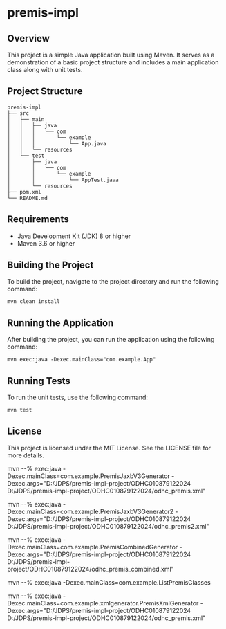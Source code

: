 # premis-impl

## Overview
This project is a simple Java application built using Maven. It serves as a demonstration of a basic project structure and includes a main application class along with unit tests.

## Project Structure
```
premis-impl
├── src
│   ├── main
│   │   ├── java
│   │   │   └── com
│   │   │       └── example
│   │   │           └── App.java
│   │   └── resources
│   └── test
│       ├── java
│       │   └── com
│       │       └── example
│       │           └── AppTest.java
│       └── resources
├── pom.xml
└── README.md
```

## Requirements
- Java Development Kit (JDK) 8 or higher
- Maven 3.6 or higher

## Building the Project
To build the project, navigate to the project directory and run the following command:

```
mvn clean install
```

## Running the Application
After building the project, you can run the application using the following command:

```
mvn exec:java -Dexec.mainClass="com.example.App"
```

## Running Tests
To run the unit tests, use the following command:

```
mvn test
```

## License
This project is licensed under the MIT License. See the LICENSE file for more details.

mvn --% exec:java -Dexec.mainClass=com.example.PremisJaxbV3Generator -Dexec.args="D:/JDPS/premis-impl-project/ODHC010879122024 D:/JDPS/premis-impl-project/ODHC010879122024/odhc_premis.xml"

mvn --% exec:java -Dexec.mainClass=com.example.PremisJaxbV3Generator2 -Dexec.args="D:/JDPS/premis-impl-project/ODHC010879122024 D:/JDPS/premis-impl-project/ODHC010879122024/odhc_premis2.xml"

mvn --% exec:java -Dexec.mainClass=com.example.PremisCombinedGenerator -Dexec.args="D:/JDPS/premis-impl-project/ODHC010879122024 D:/JDPS/premis-impl-project/ODHC010879122024/odhc_premis_combined.xml"

mvn --% exec:java -Dexec.mainClass=com.example.ListPremisClasses

mvn --% exec:java -Dexec.mainClass=com.example.xmlgenerator.PremisXmlGenerator -Dexec.args="D:/JDPS/premis-impl-project/ODHC010879122024 D:/JDPS/premis-impl-project/ODHC010879122024/odhc_premis.xml"
